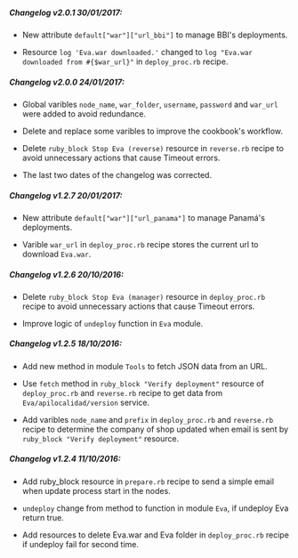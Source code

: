 ##### Changelog v2.0.1 30/01/2017:

- New attribute `default["war"]["url_bbi"]` to manage BBI's deployments.

- Resource `log 'Eva.war downloaded.'` changed to `log "Eva.war downloaded from #{$war_url}"` in `deploy_proc.rb` recipe.

##### Changelog v2.0.0 24/01/2017:

- Global varibles `node_name`, `war_folder`, `username`, `password` and `war_url` were added to avoid redundance.

- Delete and replace some varibles to improve the cookbook's workflow.

- Delete `ruby_block Stop Eva (reverse)` resource in `reverse.rb` recipe to avoid unnecessary actions that cause Timeout errors.

- The last two dates of the changelog was corrected.

##### Changelog v1.2.7 20/01/2017:

- New attribute `default["war"]["url_panama"]` to manage Panamá's deployments.

- Varible `war_url` in `deploy_proc.rb` recipe stores the current url to download `Eva.war`.

##### Changelog v1.2.6 20/10/2016:

- Delete `ruby_block Stop Eva (manager)` resource in `deploy_proc.rb` recipe to avoid unnecessary actions that cause Timeout errors.

- Improve logic of `undeploy` function in `Eva` module.

##### Changelog v1.2.5 18/10/2016:

- Add new method in module `Tools` to fetch JSON data from an URL.

- Use `fetch` method in `ruby_block "Verify deployment"` resource of `deploy_proc.rb` and `reverse.rb` recipe to get data from `Eva/apilocalidad/version` service.

- Add varibles `node_name` and `prefix` in `deploy_proc.rb` and `reverse.rb` recipe to determine the company of shop updated when email is sent by `ruby_block "Verify deployment"` resource.

##### Changelog v1.2.4 11/10/2016:

- Add ruby_block resource in `prepare.rb` recipe to send a simple email when update process start in the nodes.

- `undeploy` change from method to function in module `Eva`, if undeploy Eva return true.

- Add resources to delete Eva.war and Eva folder in `deploy_proc.rb` recipe if undeploy fail for second time.
